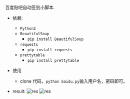 百度贴吧自动签到小脚本.

- 依赖:
    - `Python2`
    - `BeautifulSoup`
        - `pip install BeautifulSoup`
    - `requests`
        - `pip install requests`
    - `prettytable`
        - `pip install prettytable`

- 使用
    - clone 代码，`python baidu.py`输入用户名，密码即可。

- result:
![res](http://ww2.sinaimg.cn/large/005NaGmtjw1f4x82pnp4aj30ry0n24ba.jpg)
![res](http://ww2.sinaimg.cn/large/005NaGmtjw1f4x83f2vdsj30x50m9153.jpg)
